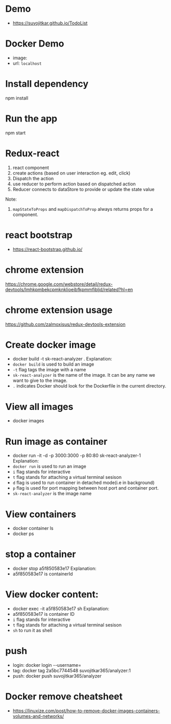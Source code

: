 # Demo
- https://suvojitkar.github.io/TodoList

# Docker Demo
- image:
- url: `localhost`

# Install dependency
npm install

# Run the app
npm start

# Redux-react
1. react component
2. create actions (based on user interaction eg. edit, click)
3. Dispatch the action
4. use reducer to perform action based on dispatched action
5. Reducer connects to dataStore to provide or update the state value

Note:
1. `mapStateToProps` and `mapDispatchToProp` always returns props for a component.

# react bootstrap
- https://react-bootstrap.github.io/

# chrome extension
https://chrome.google.com/webstore/detail/redux-devtools/lmhkpmbekcpmknklioeibfkpmmfibljd/related?hl=en

# chrome extension usage
https://github.com/zalmoxisus/redux-devtools-extension

# Create docker image
- docker build -t sk-react-analyzer .
Explanation:
- `docker build` is used to build an image
- `-t` flag tags the image with a name
- `sk-react-analyzer` is the name of the image. It can be any name we want to give to the image.
- `.` indicates Docker should look for the Dockerfile in the current directory.

# View all images
- docker images

# Run image as container
- docker run -it -d -p 3000:3000 -p 80:80 sk-react-analyzer-1
Explanation:
- `docker run` is used to run an image
- `i` flag stands for interactive
- `t` flag stands for attaching a virtual terminal sesison
- `d` flag is used to run container in detached mode(i.e in background)
- `p` flag is used for port mapping between host port and container port.
- `sk-react-analyzer` is the image name


# View containers
- docker container ls
- docker ps

# stop a container
- docker stop a5f850583e17
Explanation:
- a5f850583e17 is containerId

# View docker content:
- docker exec -it a5f850583e17 sh
Explanation:
- a5f850583e17 is container ID
- `i` flag stands for interactive
- `t` flag stands for attaching a virtual terminal sesison
- `sh` to run it as shell

# push
- login: docker login --username=<USERNAME>
- tag: docker tag 2a5bc7744548 suvojitkar365/analyzer:1 
- push: docker push suvojitkar365/analyzer

# Docker remove cheatsheet
- https://linuxize.com/post/how-to-remove-docker-images-containers-volumes-and-networks/
